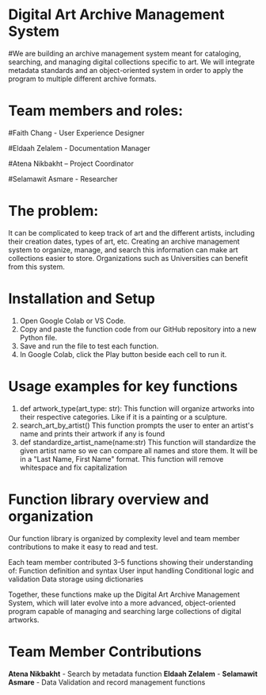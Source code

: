 # Digital Art Archive Management System

#We are building an archive management system meant for cataloging, searching, and managing digital collections specific to art. We will integrate metadata standards and an object-oriented system in order to apply the program to multiple different archive formats. 

# Team members and roles:
#Faith Chang - User Experience Designer

#Eldaah Zelalem - Documentation Manager

#Atena Nikbakht – Project Coordinator

#Selamawit Asmare - Researcher

# The problem:
It can be complicated to keep track of art and the different artists, including their creation dates, types of art, etc. Creating an archive management system to organize, manage, and search this information can make art collections easier to store. Organizations such as Universities can benefit from this system. 

# Installation and Setup
1. Open Google Colab or VS Code.
2. Copy and paste the function code from our GitHub repository into a new Python file.
3. Save and run the file to test each function.
4. In Google Colab, click the Play button beside each cell to run it.

# Usage examples for key functions
1. def artwork_type(art_type: str):
  This function will organize artworks into their respective categories. Like if it is a painting or a sculpture.
2. search_art_by_artist()
   This function prompts the user to enter an artist's name and prints their artwork if any is found
3. def standardize_artist_name(name:str)
 This function will standardize the given artist name so we can compare all names and store them. It will be in a "Last Name, First Name" format. This function will remove whitespace and fix capitalization

# Function library overview and organization
Our function library is organized by complexity level and team member contributions to make it easy to read and test. 

Each team member contributed 3–5 functions showing their understanding of:
Function definition and syntax
User input handling
Conditional logic and validation
Data storage using dictionaries

Together, these functions make up the Digital Art Archive Management System, which will later evolve into a more advanced, object-oriented program capable of managing and searching large collections of digital artworks.


# Team Member Contributions

**Atena Nikbakht** - Search by metadata function
**Eldaah Zelalem** - 
**Selamawit Asmare** - Data Validation and record management functions

